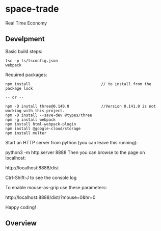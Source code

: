 # space-trade
Real Time Economy

## Develpment

Basic build steps:

```
tsc -p ts/tsconfig.json
webpack
```

Required packages:
```
npm install                               // to install from the package lock

-- or --

npm -D install three@0.140.0              //Version 0.141.0 is not working with this project.
npm -D install --save-dev @types/three
npm -g install webpack
npm install html-webpack-plugin
npm install @google-cloud/storage
npm install multer
```

Start an HTTP server from python (you can leave this running):

python3 -m http.server 8888
Then you can browse to the page on localhost:

http://localhost:8888/dist

Ctrl-Shift-J to see the console log

To enable mouse-as-grip use these parameters:

http://localhost:8888/dist/?mouse=0&hr=0


Happy coding!

## Overview
